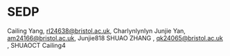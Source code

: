 # SEDP
Cailing Yang, rl24638@bristol.ac.uk, Charlynlynlyn
Junjie Yan, am24166@bristol.ac.uk, Junjie818
SHUAO ZHANG , qk24065@bristol.ac.uk , SHUAOCT
Cailing4